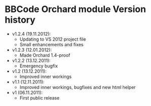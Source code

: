 # BBCode Orchard module Version history



- v1.2.4 (19.11.2012):
	- Updating to VS 2012 project file
	- Small enhancements and fixes
- v1.2.3 (12.01.2012): 
	- Made Orchard 1.4-proof
- v1.2.2 (13.12.2011): 
	- Emergency bugfix
- v1.2 (13.12.2011): 
	- Improved inner workings
- v1.1 (12.11.2011):
	- Improved inner workings, bugfixes and new html helper
- v1 (06.11.2011): 
	- First public release